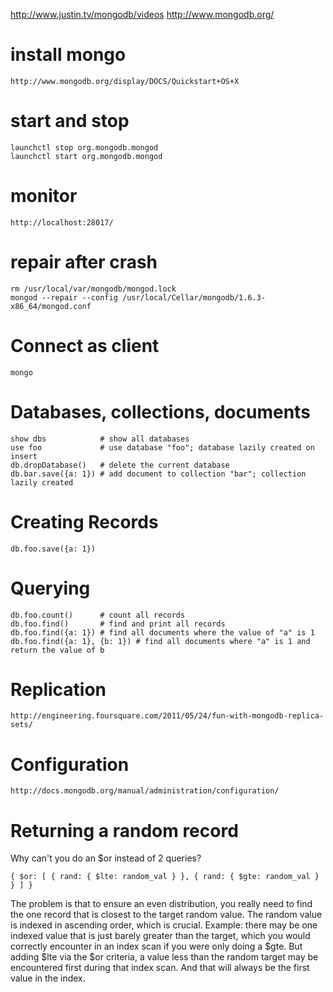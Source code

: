 http://www.justin.tv/mongodb/videos
http://www.mongodb.org/

# install mongo

    http://www.mongodb.org/display/DOCS/Quickstart+OS+X

# start and stop

    launchctl stop org.mongodb.mongod
    launchctl start org.mongodb.mongod

# monitor

    http://localhost:28017/

# repair after crash

    rm /usr/local/var/mongodb/mongod.lock
    mongod --repair --config /usr/local/Cellar/mongodb/1.6.3-x86_64/mongod.conf

# Connect as client

    mongo

# Databases, collections, documents

    show dbs            # show all databases
    use foo             # use database "foo"; database lazily created on insert
    db.dropDatabase()   # delete the current database
    db.bar.save({a: 1}) # add document to collection "bar"; collection lazily created

# Creating Records

    db.foo.save({a: 1})

# Querying

    db.foo.count()      # count all records
    db.foo.find()       # find and print all records
    db.foo.find({a: 1}) # find all documents where the value of "a" is 1
    db.foo.find({a: 1}, {b: 1}) # find all documents where "a" is 1 and return the value of b

# Replication

    http://engineering.foursquare.com/2011/05/24/fun-with-mongodb-replica-sets/

# Configuration

    http://docs.mongodb.org/manual/administration/configuration/

# Returning a random record

Why can't you do an $or instead of 2 queries?

    { $or: [ { rand: { $lte: random_val } }, { rand: { $gte: random_val } } ] }

The problem is that to ensure an even distribution, you really need to find the one record that is closest to the target random value. The random value is indexed in ascending order, which is crucial. Example: there may be one indexed value that is just barely greater than the target, which you would correctly encounter in an index scan if you were only doing a $gte. But adding $lte via the $or criteria, a value less than the random target may be encountered first during that index scan. And that will always be the first value in the index.

